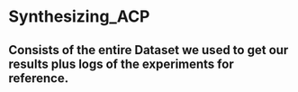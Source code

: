 # Synthesizing_ACP

## Consists of the entire Dataset we used to get our results plus logs of the experiments for reference.

